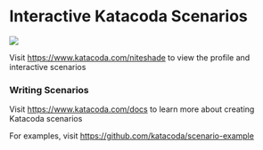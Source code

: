# Interactive Katacoda Scenarios

[![](http://shields.katacoda.com/katacoda/niteshade/count.svg)](https://www.katacoda.com/niteshade "Get your profile on Katacoda.com")

Visit https://www.katacoda.com/niteshade to view the profile and interactive scenarios

### Writing Scenarios
Visit https://www.katacoda.com/docs to learn more about creating Katacoda scenarios

For examples, visit https://github.com/katacoda/scenario-example

